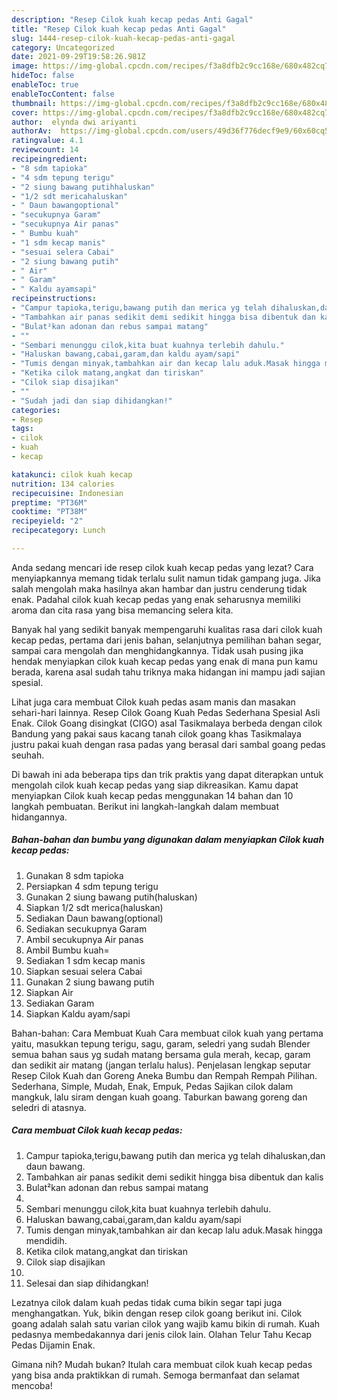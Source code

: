 ```yaml
---
description: "Resep Cilok kuah kecap pedas Anti Gagal"
title: "Resep Cilok kuah kecap pedas Anti Gagal"
slug: 1444-resep-cilok-kuah-kecap-pedas-anti-gagal
category: Uncategorized
date: 2021-09-29T19:58:26.981Z
image: https://img-global.cpcdn.com/recipes/f3a8dfb2c9cc168e/680x482cq70/cilok-kuah-kecap-pedas-foto-resep-utama.jpg
hideToc: false
enableToc: true
enableTocContent: false
thumbnail: https://img-global.cpcdn.com/recipes/f3a8dfb2c9cc168e/680x482cq70/cilok-kuah-kecap-pedas-foto-resep-utama.jpg
cover: https://img-global.cpcdn.com/recipes/f3a8dfb2c9cc168e/680x482cq70/cilok-kuah-kecap-pedas-foto-resep-utama.jpg
author:  elynda dwi ariyanti
authorAv:  https://img-global.cpcdn.com/users/49d36f776decf9e9/60x60cq50/avatar.jpg
ratingvalue: 4.1
reviewcount: 14
recipeingredient:
- "8 sdm tapioka"
- "4 sdm tepung terigu"
- "2 siung bawang putihhaluskan"
- "1/2 sdt mericahaluskan"
- " Daun bawangoptional"
- "secukupnya Garam"
- "secukupnya Air panas"
- " Bumbu kuah"
- "1 sdm kecap manis"
- "sesuai selera Cabai"
- "2 siung bawang putih"
- " Air"
- " Garam"
- " Kaldu ayamsapi"
recipeinstructions:
- "Campur tapioka,terigu,bawang putih dan merica yg telah dihaluskan,dan daun bawang."
- "Tambahkan air panas sedikit demi sedikit hingga bisa dibentuk dan kalis"
- "Bulat²kan adonan dan rebus sampai matang"
- ""
- "Sembari menunggu cilok,kita buat kuahnya terlebih dahulu."
- "Haluskan bawang,cabai,garam,dan kaldu ayam/sapi"
- "Tumis dengan minyak,tambahkan air dan kecap lalu aduk.Masak hingga mendidih."
- "Ketika cilok matang,angkat dan tiriskan"
- "Cilok siap disajikan"
- ""
- "Sudah jadi dan siap dihidangkan!"
categories:
- Resep
tags:
- cilok
- kuah
- kecap

katakunci: cilok kuah kecap 
nutrition: 134 calories
recipecuisine: Indonesian
preptime: "PT36M"
cooktime: "PT38M"
recipeyield: "2"
recipecategory: Lunch

---
```



Anda sedang mencari ide resep cilok kuah kecap pedas yang lezat? Cara menyiapkannya memang tidak terlalu sulit namun tidak gampang juga. Jika salah mengolah maka hasilnya akan hambar dan justru cenderung tidak enak. Padahal cilok kuah kecap pedas yang enak seharusnya memiliki aroma dan cita rasa yang bisa memancing selera kita.


Banyak hal yang sedikit banyak mempengaruhi kualitas rasa dari cilok kuah kecap pedas, pertama dari jenis bahan, selanjutnya pemilihan bahan segar, sampai cara mengolah dan menghidangkannya. Tidak usah pusing jika hendak menyiapkan cilok kuah kecap pedas yang enak di mana pun kamu berada, karena asal sudah tahu triknya maka hidangan ini mampu jadi sajian spesial.

Lihat juga cara membuat Cilok kuah pedas asam manis dan masakan sehari-hari lainnya. Resep Cilok Goang Kuah Pedas Sederhana Spesial Asli Enak. Cilok Goang disingkat (CIGO) asal Tasikmalaya berbeda dengan cilok Bandung yang pakai saus kacang tanah cilok goang khas Tasikmalaya justru pakai kuah dengan rasa padas yang berasal dari sambal goang pedas seuhah.


Di bawah ini ada beberapa tips dan trik praktis yang dapat diterapkan untuk mengolah cilok kuah kecap pedas yang siap dikreasikan. Kamu dapat menyiapkan Cilok kuah kecap pedas menggunakan 14 bahan dan 10 langkah pembuatan. Berikut ini langkah-langkah dalam membuat hidangannya.

<!--inarticleads1-->

##### Bahan-bahan dan bumbu yang digunakan dalam menyiapkan Cilok kuah kecap pedas:

1. Gunakan 8 sdm tapioka
1. Persiapkan 4 sdm tepung terigu
1. Gunakan 2 siung bawang putih(haluskan)
1. Siapkan 1/2 sdt merica(haluskan)
1. Sediakan  Daun bawang(optional)
1. Sediakan secukupnya Garam
1. Ambil secukupnya Air panas
1. Ambil  Bumbu kuah=
1. Sediakan 1 sdm kecap manis
1. Siapkan sesuai selera Cabai
1. Gunakan 2 siung bawang putih
1. Siapkan  Air
1. Sediakan  Garam
1. Siapkan  Kaldu ayam/sapi


Bahan-bahan: Cara Membuat Kuah Cara membuat cilok kuah yang pertama yaitu, masukkan tepung terigu, sagu, garam, seledri yang sudah Blender semua bahan saus yg sudah matang bersama gula merah, kecap, garam dan sedikit air matang (jangan terlalu halus). Penjelasan lengkap seputar Resep Cilok Kuah dan Goreng Aneka Bumbu dan Rempah Rempah Pilihan. Sederhana, Simple, Mudah, Enak, Empuk, Pedas Sajikan cilok dalam mangkuk, lalu siram dengan kuah goang. Taburkan bawang goreng dan seledri di atasnya. 

<!--inarticleads2-->

##### Cara membuat Cilok kuah kecap pedas:

1. Campur tapioka,terigu,bawang putih dan merica yg telah dihaluskan,dan daun bawang.
1. Tambahkan air panas sedikit demi sedikit hingga bisa dibentuk dan kalis
1. Bulat²kan adonan dan rebus sampai matang
1. 
1. Sembari menunggu cilok,kita buat kuahnya terlebih dahulu.
1. Haluskan bawang,cabai,garam,dan kaldu ayam/sapi
1. Tumis dengan minyak,tambahkan air dan kecap lalu aduk.Masak hingga mendidih.
1. Ketika cilok matang,angkat dan tiriskan
1. Cilok siap disajikan
1. 
1. Selesai dan siap dihidangkan!

Lezatnya cilok dalam kuah pedas tidak cuma bikin segar tapi juga menghangatkan. Yuk, bikin dengan resep cilok goang berikut ini. Cilok goang adalah salah satu varian cilok yang wajib kamu bikin di rumah. Kuah pedasnya membedakannya dari jenis cilok lain. Olahan Telur Tahu Kecap Pedas Dijamin Enak. 

Gimana nih? Mudah bukan? Itulah cara membuat cilok kuah kecap pedas yang bisa anda praktikkan di rumah. Semoga bermanfaat dan selamat mencoba!
